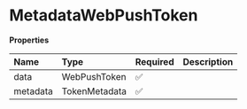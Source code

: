 # MetadataWebPushToken

**Properties**

| Name     | Type          | Required | Description |
| :------- | :------------ | :------- | :---------- |
| data     | WebPushToken  | ✅       |             |
| metadata | TokenMetadata | ✅       |             |
